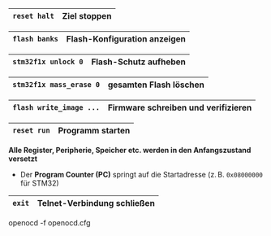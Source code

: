 | `reset halt` | Ziel stoppen |
| ------------ | ------------ |

| `flash banks` | Flash-Konfiguration anzeigen |
| ------------- | ---------------------------- |

| `stm32f1x unlock 0` | Flash-Schutz aufheben |
| ------------------- | --------------------- |

| `stm32f1x mass_erase 0` | gesamten Flash löschen |
| ----------------------- | ---------------------- |

| `flash write_image ...` | Firmware schreiben und verifizieren |
| ----------------------- | ----------------------------------- |

| `reset run` | Programm starten |
| ----------- | ---------------- |
**Alle Register, Peripherie, Speicher etc. werden in den Anfangszustand versetzt**
- Der **Program Counter (PC)** springt auf die Startadresse (z. B. `0x08000000` für STM32)

| `exit` | Telnet-Verbindung schließen |
| ------ | --------------------------- |

openocd -f openocd.cfg



